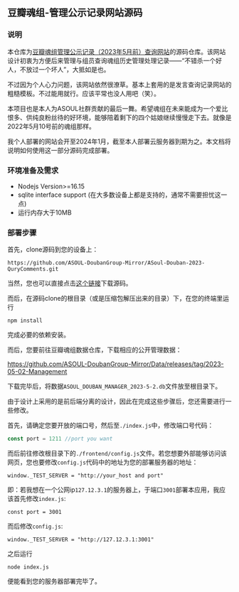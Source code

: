 ## 豆瓣魂组-管理公示记录网站源码

### 说明

本仓库为[豆瓣魂组管理公示记录（2023年5月前）查询网站](http://mc.otterdaily.cn:1211)的源码仓库。该网站设计初衷为方便后来管理与组员查询魂组历史管理处理记录——“不错杀一个好人，不放过一个坏人”，大抵如是也。



不过因为个人心力问题，该网站依然很潦草。基本上套用的是发言查询记录网站的粗糙模板。不过能用就行。应该平常也没人用吧（笑）。



本项目也是本人为ASOUL社群贡献的最后一舞。希望魂组在未来能成为一个爱比恨多、供纯良粉丝待的好环境，能够陪着剩下的四个姑娘继续慢慢走下去。就像是2022年5月10号前的魂组那样。



我个人部署的网站会开至2024年1月，截至本人部署云服务器到期为之。本文档将说明如何使用这一部分源码完成部署。

### 环境准备及需求

- Nodejs Version>=16.15
- sqlite interface support (在大多数设备上都是支持的，通常不需要担忧这一点)
- 运行内存大于10MB

### 部署步骤

首先，clone源码到您的设备上：

`https://github.com/ASOUL-DoubanGroup-Mirror/ASoul-Douban-2023-QuryComments.git`

当然，您也可以直接点击[这个链接](https://github.com/ASOUL-DoubanGroup-Mirror/ASoul-Douban-2023-QuryComments/archive/refs/heads/main.zip)下载源码。

而后，在源码clone的根目录（或是压缩包解压出来的目录）下，在您的终端里运行

`npm install`

完成必要的依赖安装。

而后，您要前往豆瓣魂组数据仓库，下载相应的公开管理数据：

https://github.com/ASOUL-DoubanGroup-Mirror/Data/releases/tag/2023-05-02-Management

下载完毕后，将数据`ASOUL_DOUBAN_MANAGER_2023-5-2.db`文件放至根目录下。

由于设计上采用的是前后端分离的设计，因此在完成这些步骤后，您还需要进行一些修改。

首先，请确定您要开放的端口号，然后至`./index.js`中，修改端口号代码：

```javascript
const port = 1211 //port you want
```

而后前往修改根目录下的`./frontend/config.js`文件。若您想要外部能够访问该网页，您也要修改`config.js`代码中的地址为您的部署服务器的地址：

```
window._TEST_SERVER = "http://your_host and port"
```

即：若我想在一个公网ip`127.12.3.1`的服务器上，于端口`3001`部署本应用，我应该首先修改`index.js`:

```
const port = 3001
```

而后修改`config.js`:

```
window._TEST_SERVER = "http://127.12.3.1:3001"
```

之后运行

```
node index.js
```

便能看到您的服务器部署完毕了。
